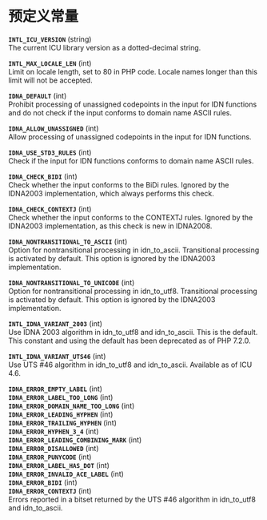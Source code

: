 预定义常量
==========

**`INTL_ICU_VERSION`** (<span class="type">string</span>)  
<span class="simpara"> The current ICU library version as a
dotted-decimal string. </span>

**`INTL_MAX_LOCALE_LEN`** (<span class="type">int</span>)  
<span class="simpara"> Limit on locale length, set to 80 in PHP code.
Locale names longer than this limit will not be accepted. </span>

**`IDNA_DEFAULT`** (<span class="type">int</span>)  
<span class="simpara"> Prohibit processing of unassigned codepoints in
the input for IDN functions and do not check if the input conforms to
domain name ASCII rules. </span>

**`IDNA_ALLOW_UNASSIGNED`** (<span class="type">int</span>)  
<span class="simpara"> Allow processing of unassigned codepoints in the
input for IDN functions. </span>

**`IDNA_USE_STD3_RULES`** (<span class="type">int</span>)  
<span class="simpara"> Check if the input for IDN functions conforms to
domain name ASCII rules. </span>

**`IDNA_CHECK_BIDI`** (<span class="type">int</span>)  
<span class="simpara"> Check whether the input conforms to the BiDi
rules. Ignored by the IDNA2003 implementation, which always performs
this check. </span>

**`IDNA_CHECK_CONTEXTJ`** (<span class="type">int</span>)  
<span class="simpara"> Check whether the input conforms to the CONTEXTJ
rules. Ignored by the IDNA2003 implementation, as this check is new in
IDNA2008. </span>

**`IDNA_NONTRANSITIONAL_TO_ASCII`** (<span class="type">int</span>)  
<span class="simpara"> Option for nontransitional processing in <span
class="function">idn\_to\_ascii</span>. Transitional processing is
activated by default. This option is ignored by the IDNA2003
implementation. </span>

**`IDNA_NONTRANSITIONAL_TO_UNICODE`** (<span class="type">int</span>)  
<span class="simpara"> Option for nontransitional processing in <span
class="function">idn\_to\_utf8</span>. Transitional processing is
activated by default. This option is ignored by the IDNA2003
implementation. </span>

**`INTL_IDNA_VARIANT_2003`** (<span class="type">int</span>)  
<span class="simpara"> Use IDNA 2003 algorithm in <span
class="function">idn\_to\_utf8</span> and <span
class="function">idn\_to\_ascii</span>. This is the default. This
constant and using the default has been deprecated as of PHP 7.2.0.
</span>

**`INTL_IDNA_VARIANT_UTS46`** (<span class="type">int</span>)  
<span class="simpara"> Use UTS \#46 algorithm in <span
class="function">idn\_to\_utf8</span> and <span
class="function">idn\_to\_ascii</span>. Available as of ICU 4.6. </span>

**`IDNA_ERROR_EMPTY_LABEL`** (<span class="type">int</span>)  
**`IDNA_ERROR_LABEL_TOO_LONG`** (<span class="type">int</span>)  
**`IDNA_ERROR_DOMAIN_NAME_TOO_LONG`** (<span class="type">int</span>)  
**`IDNA_ERROR_LEADING_HYPHEN`** (<span class="type">int</span>)  
**`IDNA_ERROR_TRAILING_HYPHEN`** (<span class="type">int</span>)  
**`IDNA_ERROR_HYPHEN_3_4`** (<span class="type">int</span>)  
**`IDNA_ERROR_LEADING_COMBINING_MARK`** (<span class="type">int</span>)  
**`IDNA_ERROR_DISALLOWED`** (<span class="type">int</span>)  
**`IDNA_ERROR_PUNYCODE`** (<span class="type">int</span>)  
**`IDNA_ERROR_LABEL_HAS_DOT`** (<span class="type">int</span>)  
**`IDNA_ERROR_INVALID_ACE_LABEL`** (<span class="type">int</span>)  
**`IDNA_ERROR_BIDI`** (<span class="type">int</span>)  
**`IDNA_ERROR_CONTEXTJ`** (<span class="type">int</span>)  
<span class="simpara"> Errors reported in a bitset returned by the UTS
\#46 algorithm in <span class="function">idn\_to\_utf8</span> and <span
class="function">idn\_to\_ascii</span>. </span>
